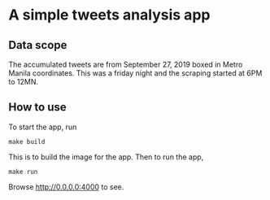 # A simple tweets analysis app

## Data scope

The accumulated tweets are from September 27, 2019 boxed in
Metro Manila coordinates. This was a friday night and the scraping
started at 6PM to 12MN. 

## How to use
To start the app, run
```
make build
```
This is to build the image for the app. Then to run the app,
```
make run
```
Browse http://0.0.0.0:4000 to see.
